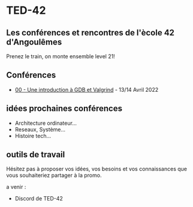 
# TED-42
## Les conférences et rencontres de l'ècole 42 d'Angoulêmes

Prenez le train, on monte ensemble level 21!


## Conférences

* [00 - Une introduction à GDB et Valgrind](00_introduction_gdb_valgrind.md) - 13/14 Avril 2022


## idées prochaines conférences

* Architecture ordinateur...
* Reseaux, Système...
* Histoire tech...


## outils de travail

Hésitez pas à proposer vos idées, vos besoins et vos connaissances que vous souhaiteriez partager à la promo.

a venir :

* Discord de TED-42